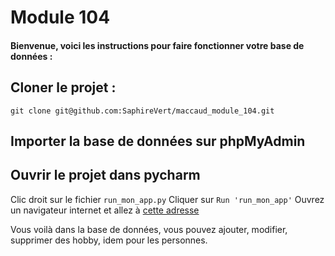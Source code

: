 # Module 104

#### Bienvenue, voici les instructions pour faire fonctionner votre base de données :

## Cloner le projet :
`git clone git@github.com:SaphireVert/maccaud_module_104.git`

## Importer la base de données sur phpMyAdmin

## Ouvrir le projet dans pycharm
Clic droit sur le fichier `run_mon_app.py`
Cliquer sur `Run 'run_mon_app'`
Ouvrez un navigateur internet et allez à [cette adresse](http://127.0.0.1:81/)

Vous voilà dans la base de données, vous pouvez ajouter, modifier, supprimer des hobby, idem pour les personnes.
